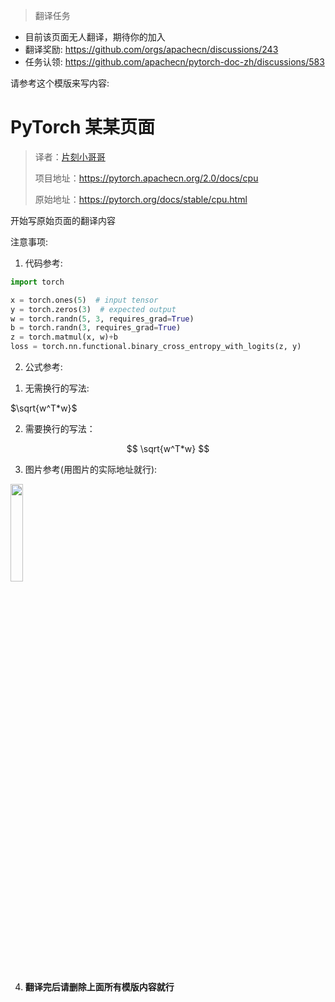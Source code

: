 > 翻译任务

* 目前该页面无人翻译，期待你的加入
* 翻译奖励: https://github.com/orgs/apachecn/discussions/243
* 任务认领: https://github.com/apachecn/pytorch-doc-zh/discussions/583

请参考这个模版来写内容:


# PyTorch 某某页面

> 译者：[片刻小哥哥](https://github.com/jiangzhonglian)
>
> 项目地址：<https://pytorch.apachecn.org/2.0/docs/cpu>
>
> 原始地址：<https://pytorch.org/docs/stable/cpu.html>

开始写原始页面的翻译内容



注意事项: 

1. 代码参考:

```py
import torch

x = torch.ones(5)  # input tensor
y = torch.zeros(3)  # expected output
w = torch.randn(5, 3, requires_grad=True)
b = torch.randn(3, requires_grad=True)
z = torch.matmul(x, w)+b
loss = torch.nn.functional.binary_cross_entropy_with_logits(z, y)
```

2. 公式参考:

1) 无需换行的写法: 

$\sqrt{w^T*w}$

2) 需要换行的写法：

$$
\sqrt{w^T*w}
$$

3. 图片参考(用图片的实际地址就行):

<img src='http://data.apachecn.org/img/logo/logo_green.png' width=20% />

4. **翻译完后请删除上面所有模版内容就行**